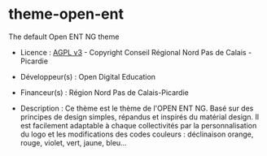 # theme-open-ent
The default Open ENT NG theme

* Licence : [AGPL v3](http://www.gnu.org/licenses/agpl.txt) - Copyright Conseil Régional Nord Pas de Calais - Picardie

* Développeur(s) : Open Digital Education

* Financeur(s) : Région Nord Pas de Calais-Picardie

* Description : Ce thème est le thème de l'OPEN ENT NG. Basé sur des principes de design simples, répandus et inspirés du matérial design.  Il est facilement adaptable à chaque collectivités par la personnalisation du logo et les modifications des codes couleurs : déclinaison orange, rouge, violet, vert, jaune, bleu...
